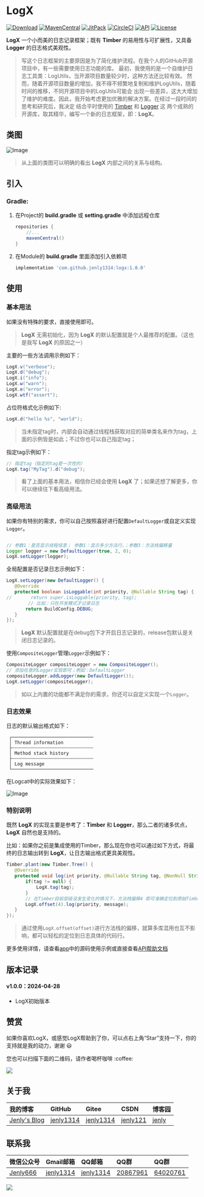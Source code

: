 # LogX

[![Download](https://img.shields.io/badge/download-App-blue.svg)](https://raw.githubusercontent.com/jenly1314/LogX/master/app/release/app-release.apk)
[![MavenCentral](https://img.shields.io/maven-central/v/com.github.jenly1314/logx)](https://repo1.maven.org/maven2/com/github/jenly1314/logx)
[![JitPack](https://jitpack.io/v/jenly1314/LogX.svg)](https://jitpack.io/#jenly1314/LogX)
[![CircleCI](https://circleci.com/gh/jenly1314/LogX.svg?style=svg)](https://circleci.com/gh/jenly1314/LogX)
[![API](https://img.shields.io/badge/API-21%2B-blue.svg?style=flat)](https://android-arsenal.com/api?level=21)
[![License](https://img.shields.io/badge/license-Apche%202.0-blue.svg)](http://www.apache.org/licenses/LICENSE-2.0)

**LogX** 一个小而美的日志记录框架；既有 **Timber** 的易用性与可扩展性，又具备 **Logger** 的日志格式美观性。

>写这个日志框架的主要原因是为了简化维护流程。在我个人的GitHub开源项目中，有一些需要使用日志功能的库。
>最初，我使用的是一个自维护日志工具类：LogUtils，当开源项目数量较少时，这种方法还比较有效。
>然而，随着开源项目数量的增加，我不得不频繁地复制和维护LogUtils，随着时间的推移，不同开源项目中的LogUtils可能会
>出现一些差异，这大大增加了维护的难度。因此，我开始考虑更加优雅的解决方案。在经过一段时间的思考和研究后，我决定
>结合平时使用的 [Timber](https://github.com/JakeWharton/timber) 和 [Logger](https://github.com/orhanobut/logger) 这
>两个成熟的开源库，取其精华，编写一个新的日志框架，即：**LogX**。

## 类图

![Image](art/logx_uml.png)

> 从上面的类图可以明确的看出 **LogX** 内部之间的关系与结构。

## 引入

### Gradle:

1. 在Project的 **build.gradle** 或 **setting.gradle** 中添加远程仓库

    ```gradle
    repositories {
        //...
        mavenCentral()
    }
    ```

2. 在Module的 **build.gradle** 里面添加引入依赖项

    ```gradle
    implementation 'com.github.jenly1314:logx:1.0.0'
    ```

## 使用

### 基本用法

如果没有特殊的要求，直接使用即可。

> **LogX** 无需初始化，因为 **LogX** 的默认配置就是个人最推荐的配置。（这也是我写 **LogX** 的原因之一）

主要的一些方法调用示例如下：

```java
LogX.v("verbose");
LogX.d("debug");
LogX.i("info");
LogX.w("warn");
LogX.e("error");
LogX.wtf("assert");

```

占位符格式化示例如下:

```java
LogX.d("hello %s", "world");
```

> 当未指定tag时，内部会自动通过线程栈获取对应的简单类名来作为tag，上面的示例皆是如此；不过你也可以自己指定tag；

指定tag示例如下：

```java
// 指定tag（指定的tag是一次性的）
LogX.tag("MyTag").d("debug");
```

> 看了上面的基本用法，相信你已经会使用 **LogX** 了；如果还想了解更多，你可以继续往下看高级用法。

### 高级用法

如果你有特别的需求，你可以自己按照喜好进行配置`DefaultLogger`或自定义实现`Logger`。

```java

// 参数1：是否显示线程信息； 参数1：显示多少方法行，；参数3：方法栈偏移量
Logger logger = new DefaultLogger(true, 2, 0);
LogX.setLogger(logger);

```

全局配置是否记录日志示例如下：

```java
LogX.setLogger(new DefaultLogger() {
   @Override
   protected boolean isLoggable(int priority, @Nullable String tag) {
//       return super.isLoggable(priority, tag);
        // 比如：只在开发模式才记录日志
       return BuildConfig.DEBUG;
   }
});
```
> **LogX** 默认配置就是在debug包下才开启日志记录的，release包默认是关闭日志记录的。

使用`CompositeLogger`管理`Logger`示例如下：

```java
CompositeLogger compositeLogger = new CompositeLogger();
// 添加任意的Logger实现即可；例如：DefaultLogger
compositeLogger.addLogger(new DefaultLogger());
LogX.setLogger(compositeLogger);
```

> 如以上内置的功能都不满足你的需求，你还可以自定义实现一个`Logger`。

### 日志效果

日志的默认输出格式如下：

```
 ┌──────────────────────────────
 │ Thread information
 ├┄┄┄┄┄┄┄┄┄┄┄┄┄┄┄┄┄┄┄┄┄┄┄┄┄┄┄┄┄┄
 │ Method stack history
 ├┄┄┄┄┄┄┄┄┄┄┄┄┄┄┄┄┄┄┄┄┄┄┄┄┄┄┄┄┄┄
 │ Log message
 └──────────────────────────────
```
在Logcat中的实际效果如下：

![Image](art/logx_output.png)

### 特别说明

既然 **LogX** 的实现主要是参考了：**Timber** 和 **Logger**，那么二者的诸多优点，**LogX** 自然也是支持的。

比如：如果你之前是集成使用的Timber，那么现在你也可以通过如下方式，将最终的日志输出转到 **LogX**，让日志输出格式更具美观性。
```java
Timber.plant(new Timber.Tree() {
   @Override
   protected void log(int priority, @Nullable String tag, @NonNull String message, @Nullable Throwable throwable) {
       if(tag != null) {
           LogX.tag(tag);
       }
       // 在Timber目前层级没发生变化的情况下，方法栈偏移4 即可准确定位到原始Timber调用的代码所在行。（这里不需要throwable，因为message里面已经包含了）
       LogX.offset(4).log(priority, message);
   }
});

```

> 通过使用`LogX.offset(offset)`进行方法栈的偏移，就算多库混用也互不影响，都可以轻松的定位到日志具体的代码行。

更多使用详情，请查看[app](app)中的源码使用示例或直接查看[API帮助文档](https://jitpack.io/com/github/jenly1314/LogX/latest/javadoc/)

## 版本记录

#### v1.0.0：2024-04-28

* LogX初始版本

## 赞赏

如果你喜欢LogX，或感觉LogX帮助到了你，可以点右上角“Star”支持一下，你的支持就是我的动力，谢谢 :smiley:
<p>您也可以扫描下面的二维码，请作者喝杯咖啡 :coffee:

<div>
   <img src="https://jenly1314.github.io/image/page/rewardcode.png">
</div>

## 关于我

| 我的博客                                                                                | GitHub                                                                                  | Gitee                                                                                 | CSDN                                                                                | 博客园                                                                           |
|:------------------------------------------------------------------------------------|:----------------------------------------------------------------------------------------|:--------------------------------------------------------------------------------------|:------------------------------------------------------------------------------------|:------------------------------------------------------------------------------|
| <a title="我的博客" href="https://jenly1314.github.io" target="_blank">Jenly's Blog</a> | <a title="GitHub开源项目" href="https://github.com/jenly1314" target="_blank">jenly1314</a> | <a title="Gitee开源项目" href="https://gitee.com/jenly1314" target="_blank">jenly1314</a> | <a title="CSDN博客" href="http://blog.csdn.net/jenly121" target="_blank">jenly121</a> | <a title="博客园" href="https://www.cnblogs.com/jenly" target="_blank">jenly</a> |

## 联系我

| 微信公众号                                                   | Gmail邮箱                                                                          | QQ邮箱                                                                              | QQ群                                                                                                                       | QQ群                                                                                                                       |
|:--------------------------------------------------------|:---------------------------------------------------------------------------------|:----------------------------------------------------------------------------------|:--------------------------------------------------------------------------------------------------------------------------|:--------------------------------------------------------------------------------------------------------------------------|
| [Jenly666](http://weixin.qq.com/r/wzpWTuPEQL4-ract92-R) | <a title="给我发邮件" href="mailto:jenly1314@gmail.com" target="_blank">jenly1314</a> | <a title="给我发邮件" href="mailto:jenly1314@vip.qq.com" target="_blank">jenly1314</a> | <a title="点击加入QQ群" href="https://qm.qq.com/cgi-bin/qm/qr?k=6_RukjAhwjAdDHEk2G7nph-o8fBFFzZz" target="_blank">20867961</a> | <a title="点击加入QQ群" href="https://qm.qq.com/cgi-bin/qm/qr?k=Z9pobM8bzAW7tM_8xC31W8IcbIl0A-zT" target="_blank">64020761</a> |

<div>
   <img src="https://jenly1314.github.io/image/page/footer.png">
</div>
   
